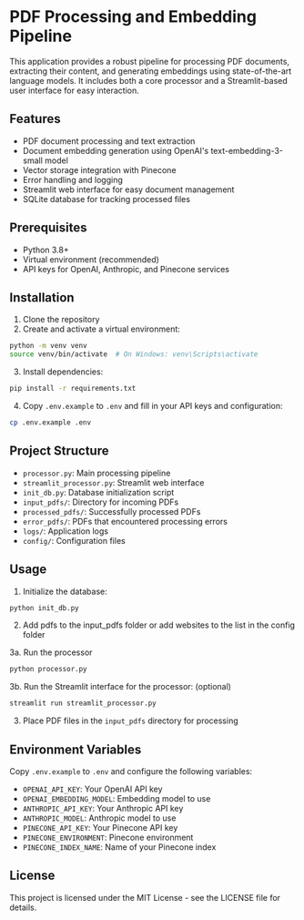 # PDF Processing and Embedding Pipeline

This application provides a robust pipeline for processing PDF documents, extracting their content, and generating embeddings using state-of-the-art language models. It includes both a core processor and a Streamlit-based user interface for easy interaction.

## Features

- PDF document processing and text extraction
- Document embedding generation using OpenAI's text-embedding-3-small model
- Vector storage integration with Pinecone
- Error handling and logging
- Streamlit web interface for easy document management
- SQLite database for tracking processed files

## Prerequisites

- Python 3.8+
- Virtual environment (recommended)
- API keys for OpenAI, Anthropic, and Pinecone services

## Installation

1. Clone the repository
2. Create and activate a virtual environment:
```bash
python -m venv venv
source venv/bin/activate  # On Windows: venv\Scripts\activate
```
3. Install dependencies:
```bash
pip install -r requirements.txt
```
4. Copy `.env.example` to `.env` and fill in your API keys and configuration:
```bash
cp .env.example .env
```

## Project Structure

- `processor.py`: Main processing pipeline
- `streamlit_processor.py`: Streamlit web interface
- `init_db.py`: Database initialization script
- `input_pdfs/`: Directory for incoming PDFs
- `processed_pdfs/`: Successfully processed PDFs
- `error_pdfs/`: PDFs that encountered processing errors
- `logs/`: Application logs
- `config/`: Configuration files

## Usage

1. Initialize the database:
```bash
python init_db.py
```
2. Add pdfs to the input_pdfs folder or add websites to the list in the config folder
   
3a. Run the processor
```bash
python processor.py
``` 
3b. Run the Streamlit interface for the processor: (optional)
```bash
streamlit run streamlit_processor.py
```

3. Place PDF files in the `input_pdfs` directory for processing

## Environment Variables

Copy `.env.example` to `.env` and configure the following variables:

- `OPENAI_API_KEY`: Your OpenAI API key
- `OPENAI_EMBEDDING_MODEL`: Embedding model to use
- `ANTHROPIC_API_KEY`: Your Anthropic API key
- `ANTHROPIC_MODEL`: Anthropic model to use
- `PINECONE_API_KEY`: Your Pinecone API key
- `PINECONE_ENVIRONMENT`: Pinecone environment
- `PINECONE_INDEX_NAME`: Name of your Pinecone index

## License

This project is licensed under the MIT License - see the LICENSE file for details. 
